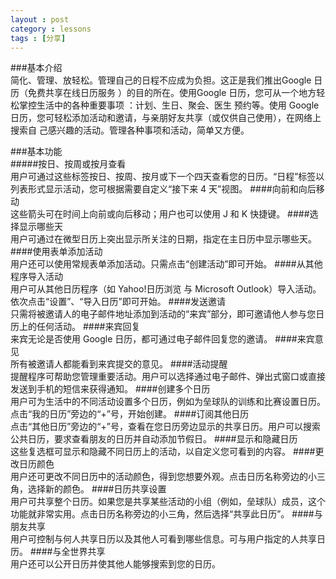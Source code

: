 ```yaml
---
layout : post
category : lessons
tags : [分享]
--- 
```

###基本介绍    
       简化、管理、放轻松。管理自己的日程不应成为负担。这正是我们推出Google 日历（免费共享在线日历服务
    ）的目的所在。使用Google 日历，您可从一个地方轻松掌控生活中的各种重要事项 ：计划、生日、聚会、医生
    预约等。使用 Google 日历，您可轻松添加活动和邀请，与亲朋好友共享（或仅供自己使用），在网络上搜索自
    己感兴趣的活动。管理各种事项和活动，简单又方便。   

###基本功能   
#####按日、按周或按月查看       
    用户可通过这些标签按日、按周、按月或下一个四天查看您的日历。“日程”标签以列表形式显示活动，您可根据需要自定义“接下来 4 天”视图。
####向前和向后移动          
    这些箭头可在时间上向前或向后移动；用户也可以使用 J 和 K 快捷键。
####选择显示哪些天    
    用户可通过在微型日历上突出显示所关注的日期，指定在主日历中显示哪些天。
####使用表单添加活动    
    用户还可以使用常规表单添加活动。只需点击“创建活动”即可开始。
####从其他程序导入活动    
    用户可从其他日历程序（如 Yahoo!日历浏览 与 Microsoft Outlook）导入活动。依次点击“设置”、“导入日历”即可开始。
####发送邀请    
    只需将被邀请人的电子邮件地址添加到活动的“来宾”部分，即可邀请他人参与您日历上的任何活动。
####来宾回复   
    来宾无论是否使用 Google 日历，都可通过电子邮件回复您的邀请。
####来宾意见    
    所有被邀请人都能看到来宾提交的意见。
####活动提醒    
    提醒程序可帮助您管理重要活动。用户可以选择通过电子邮件、弹出式窗口或直接发送到手机的短信来获得通知。
####创建多个日历    
    用户可为生活中的不同活动设置多个日历，例如为垒球队的训练和比赛设置日历。点击“我的日历”旁边的“+”号，开始创建。
####订阅其他日历    
    点击“其他日历”旁边的“+”号，查看在您日历旁边显示的共享日历。用户可以搜索公共日历，要求查看朋友的日历并自动添加节假日。
####显示和隐藏日历   
    这些复选框可显示和隐藏不同日历上的活动，以自定义您可看到的内容。
####更改日历颜色    
    用户还可更改不同日历中的活动颜色，得到您想要外观。点击日历名称旁边的小三角，选择新的颜色。
####日历共享设置   
    用户可共享整个日历。如果您是共享某些活动的小组（例如，垒球队）成员，这个功能就非常实用。点击日历名称旁边的小三角，然后选择“共享此日历”。
####与朋友共享   
    用户可控制与何人共享日历以及其他人可看到哪些信息。可与用户指定的人共享日历。
####与全世界共享   
    用户还可以公开日历并使其他人能够搜索到您的日历。
